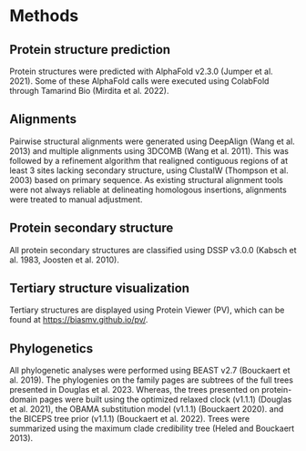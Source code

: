 


# Methods


## Protein structure prediction

Protein structures were predicted with AlphaFold v2.3.0 (Jumper et al. 2021).
Some of these AlphaFold calls were executed using ColabFold through Tamarind Bio (Mirdita et al. 2022).



## Alignments

Pairwise structural alignments were  generated using DeepAlign (Wang et al. 2013) and multiple alignments using 3DCOMB (Wang et al. 2011).
This was followed by a refinement algorithm that realigned contiguous regions of at least 3 sites lacking secondary structure, using ClustalW (Thompson et al. 2003) based on primary sequence. 
As existing structural alignment tools were not always reliable at delineating homologous insertions, alignments were treated to manual adjustment. 



## Protein secondary structure

All protein secondary structures are classified using DSSP v3.0.0 (Kabsch et al. 1983, Joosten et al. 2010). 



## Tertiary structure visualization


Tertiary structures are displayed using Protein Viewer (PV), which can be found at https://biasmv.github.io/pv/.



## Phylogenetics


All phylogenetic analyses were performed using BEAST v2.7 (Bouckaert et al. 2019).
The phylogenies on the family pages are subtrees of the full trees presented in Douglas et al. 2023.
Whereas, the trees presented on protein-domain pages were built using the optimized relaxed clock (v1.1.1) (Douglas et al. 2021), 
the OBAMA substitution model (v1.1.1) (Bouckaert 2020).
and the BICEPS tree prior (v1.1.1) (Bouckaert et al. 2022). 
Trees were summarized using the maximum clade credibility tree (Heled and Bouckaert 2013).



